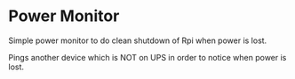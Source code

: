 # Power Monitor

Simple power monitor to do clean shutdown of Rpi when power is lost.

Pings another device which is NOT on UPS in order to notice when power is lost.

